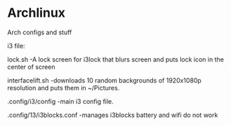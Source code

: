 # Archlinux
Arch configs and stuff


i3 file: 

lock.sh
  -A lock screen for i3lock that blurs screen and puts lock icon in the center of screen
  
  
interfacelift.sh
  -downloads 10 random backgrounds of 1920x1080p resolution and puts them in ~/Pictures.
  
  
.config/i3/config
  -main i3 config file.
  
  
.config/13/i3blocks.conf
   -manages i3blocks battery and wifi do not work
